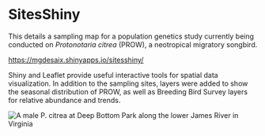 # SitesShiny

This details a sampling map for a population genetics study currently being conducted on *Protonotaria citrea* (PROW), a neotropical migratory songbird.  

https://mgdesaix.shinyapps.io/sitesshiny/

Shiny and Leaflet provide useful interactive tools for spatial data visualization.  In addition to the sampling sites, layers were added to show the seasonal distribution of PROW, as well as Breeding Bird Survey layers for relative abundance and trends. 

![A male *P. citrea* at Deep Bottom Park along the lower James River in Virginia](https://raw.githubusercontent.com/mgdesaix/SitesShiny/PROW.png)
